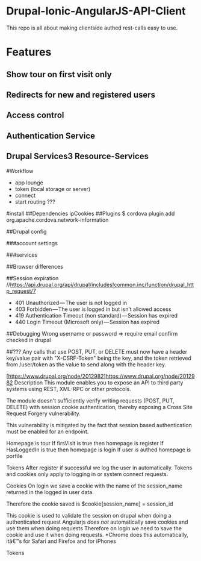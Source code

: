 # Drupal-Ionic-AngularJS-API-Client
This repo is all about making clientside authed rest-calls easy to use.

# Features
## Show tour on first visit only
## Redirects for new and registered users
## Access control
## Authentication Service
## Drupal Services3 Resource-Services

#Workflow
- app lounge
- token (local storage or server)
- connect 
- start routing
???

#install
##Dependencies
ipCookies
##Plugins
$ cordova plugin add org.apache.cordova.network-information


##Drupal config

###account settings

###services

##Browser differences

##Session expiration
//https://api.drupal.org/api/drupal/includes!common.inc/function/drupal_http_request/7
- 401 Unauthorized — The user is not logged in
- 403 Forbidden — The user is logged in but isn’t allowed access
- 419 Authentication Timeout (non standard) — Session has expired
- 440 Login Timeout (Microsoft only) — Session has expired

##Debugging
Wrong username or password => require email confirm checked in drupal



##???
 Any calls that use POST, PUT, or DELETE must now have a header key/value pair with "X-CSRF-Token" being the key, and the token retrieved from /user/token as the value to send along with the header key.

[https://www.drupal.org/node/2012982]https://www.drupal.org/node/2012982
 Description
This module enables you to expose an API to third party systems using REST, XML-RPC or other protocols.

The module doesn't sufficiently verify writing requests (POST, PUT, DELETE) with session cookie authentication, thereby exposing a Cross Site Request Forgery vulnerability.

This vulnerability is mitigated by the fact that session based authentication must be enabled for an endpoint.

Homepage is tour
If firsVisit is true then homepage is register
If HasLoggedIn is true then homepage is login
If user is authed homepage is porfile

Tokens
After register if successful we log the user in automatically. 
Tokens and cookies only apply to logging in or system connect requests.

Cookies
On login we save a cookie with the name of the session_name returned in the logged in user data. 

Therefore the cookie saved is $cookie[session_name] = session_id 

This cookie is used to validate the session on drupal when doing a authenticated request
Angularjs *does not* automatically save cookies and use them when doing requests
Therefore on login we need to save the cookie and use it when doing requests.
*Chrome does this automatically, itâ€™s for Safari and Firefox and for iPhones

Tokens




